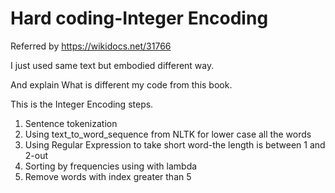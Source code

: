 # Hard coding-Integer Encoding 

Referred by https://wikidocs.net/31766

I just used same text but embodied different way.

And explain What is different my code from this book.

This is the Integer Encoding steps.

1. Sentence tokenization
2. Using text_to_word_sequence from NLTK for lower case all the words
3. Using Regular Expression to take short word-the length is between 1 and 2-out
4. Sorting by frequencies using with lambda
5. Remove words with index greater than 5
